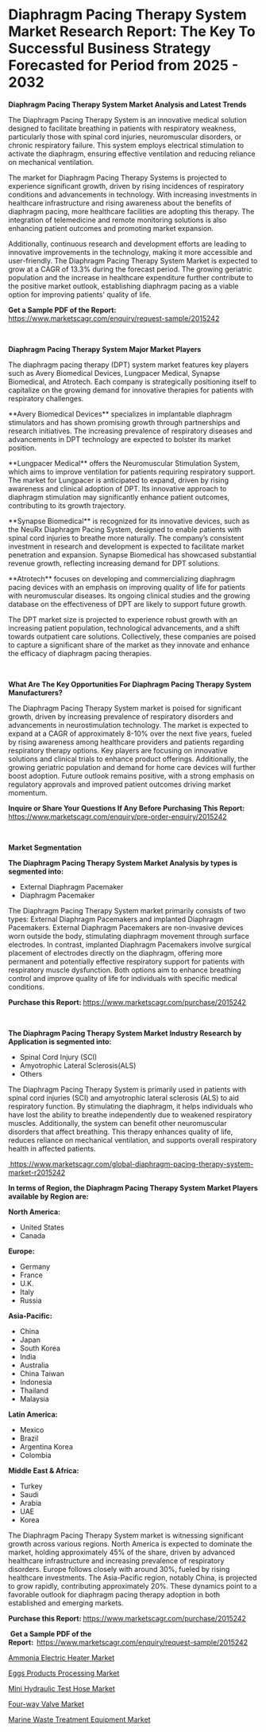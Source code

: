 <p><h1>Diaphragm Pacing Therapy System Market Research Report: The Key To Successful Business Strategy Forecasted for Period from 2025 - 2032</h1></p><p><strong>Diaphragm Pacing Therapy System Market Analysis and Latest Trends</strong></p>
<p><p>The Diaphragm Pacing Therapy System is an innovative medical solution designed to facilitate breathing in patients with respiratory weakness, particularly those with spinal cord injuries, neuromuscular disorders, or chronic respiratory failure. This system employs electrical stimulation to activate the diaphragm, ensuring effective ventilation and reducing reliance on mechanical ventilation.</p><p>The market for Diaphragm Pacing Therapy Systems is projected to experience significant growth, driven by rising incidences of respiratory conditions and advancements in technology. With increasing investments in healthcare infrastructure and rising awareness about the benefits of diaphragm pacing, more healthcare facilities are adopting this therapy. The integration of telemedicine and remote monitoring solutions is also enhancing patient outcomes and promoting market expansion.</p><p>Additionally, continuous research and development efforts are leading to innovative improvements in the technology, making it more accessible and user-friendly. The Diaphragm Pacing Therapy System Market is expected to grow at a CAGR of 13.3% during the forecast period. The growing geriatric population and the increase in healthcare expenditure further contribute to the positive market outlook, establishing diaphragm pacing as a viable option for improving patients' quality of life.</p></p>
<p><strong>Get a Sample PDF of the Report:&nbsp;</strong> <a href="https://www.marketscagr.com/enquiry/request-sample/2015242?utm_campaign=3546&utm_medium=2&utm_source=Github&utm_content=ia&utm_term=29032025&utm_id=diaphragm-pacing-therapy-system">https://www.marketscagr.com/enquiry/request-sample/2015242</a></p>
<p>&nbsp;</p>
<p><strong>Diaphragm Pacing Therapy System Major Market Players</strong></p>
<p><p>The diaphragm pacing therapy (DPT) system market features key players such as Avery Biomedical Devices, Lungpacer Medical, Synapse Biomedical, and Atrotech. Each company is strategically positioning itself to capitalize on the growing demand for innovative therapies for patients with respiratory challenges.</p><p>**Avery Biomedical Devices** specializes in implantable diaphragm stimulators and has shown promising growth through partnerships and research initiatives. The increasing prevalence of respiratory diseases and advancements in DPT technology are expected to bolster its market position.</p><p>**Lungpacer Medical** offers the Neuromuscular Stimulation System, which aims to improve ventilation for patients requiring respiratory support. The market for Lungpacer is anticipated to expand, driven by rising awareness and clinical adoption of DPT. Its innovative approach to diaphragm stimulation may significantly enhance patient outcomes, contributing to its growth trajectory.</p><p>**Synapse Biomedical** is recognized for its innovative devices, such as the NeuRx Diaphragm Pacing System, designed to enable patients with spinal cord injuries to breathe more naturally. The company’s consistent investment in research and development is expected to facilitate market penetration and expansion. Synapse Biomedical has showcased substantial revenue growth, reflecting increasing demand for DPT solutions.</p><p>**Atrotech** focuses on developing and commercializing diaphragm pacing devices with an emphasis on improving quality of life for patients with neuromuscular diseases. Its ongoing clinical studies and the growing database on the effectiveness of DPT are likely to support future growth.</p><p>The DPT market size is projected to experience robust growth with an increasing patient population, technological advancements, and a shift towards outpatient care solutions. Collectively, these companies are poised to capture a significant share of the market as they innovate and enhance the efficacy of diaphragm pacing therapies.</p></p>
<p>&nbsp;</p>
<p><strong>What Are The Key Opportunities For Diaphragm Pacing Therapy System Manufacturers?</strong></p>
<p><p>The Diaphragm Pacing Therapy System market is poised for significant growth, driven by increasing prevalence of respiratory disorders and advancements in neurostimulation technology. The market is expected to expand at a CAGR of approximately 8-10% over the next five years, fueled by rising awareness among healthcare providers and patients regarding respiratory therapy options. Key players are focusing on innovative solutions and clinical trials to enhance product offerings. Additionally, the growing geriatric population and demand for home care devices will further boost adoption. Future outlook remains positive, with a strong emphasis on regulatory approvals and improved patient outcomes driving market momentum.</p></p>
<p><strong>Inquire or Share Your Questions If Any Before Purchasing This Report:</strong> <a href="https://www.marketscagr.com/enquiry/pre-order-enquiry/2015242?utm_campaign=3546&utm_medium=2&utm_source=Github&utm_content=ia&utm_term=29032025&utm_id=diaphragm-pacing-therapy-system">https://www.marketscagr.com/enquiry/pre-order-enquiry/2015242</a></p>
<p>&nbsp;</p>
<p><strong>Market Segmentation</strong></p>
<p><strong>The Diaphragm Pacing Therapy System Market Analysis by types is segmented into:</strong></p>
<p><ul><li>External Diaphragm Pacemaker</li><li>Diaphragm Pacemaker</li></ul></p>
<p><p>The Diaphragm Pacing Therapy System market primarily consists of two types: External Diaphragm Pacemakers and implanted Diaphragm Pacemakers. External Diaphragm Pacemakers are non-invasive devices worn outside the body, stimulating diaphragm movement through surface electrodes. In contrast, implanted Diaphragm Pacemakers involve surgical placement of electrodes directly on the diaphragm, offering more permanent and potentially effective respiratory support for patients with respiratory muscle dysfunction. Both options aim to enhance breathing control and improve quality of life for individuals with specific medical conditions.</p></p>
<p><strong>Purchase this Report:&nbsp;</strong><a href="https://www.marketscagr.com/purchase/2015242?utm_campaign=3546&utm_medium=2&utm_source=Github&utm_content=ia&utm_term=29032025&utm_id=diaphragm-pacing-therapy-system">https://www.marketscagr.com/purchase/2015242</a></p>
<p>&nbsp;</p>
<p><strong>The Diaphragm Pacing Therapy System Market Industry Research by Application is segmented into:</strong></p>
<p><ul><li>Spinal Cord Injury (SCI)</li><li>Amyotrophic Lateral Sclerosis(ALS)</li><li>Others</li></ul></p>
<p><p>The Diaphragm Pacing Therapy System is primarily used in patients with spinal cord injuries (SCI) and amyotrophic lateral sclerosis (ALS) to aid respiratory function. By stimulating the diaphragm, it helps individuals who have lost the ability to breathe independently due to weakened respiratory muscles. Additionally, the system can benefit other neuromuscular disorders that affect breathing. This therapy enhances quality of life, reduces reliance on mechanical ventilation, and supports overall respiratory health in affected patients.</p></p>
<p><a href="https://www.marketscagr.com/global-diaphragm-pacing-therapy-system-market-r2015242?utm_campaign=3546&utm_medium=2&utm_source=Github&utm_content=ia&utm_term=29032025&utm_id=diaphragm-pacing-therapy-system">&nbsp;https://www.marketscagr.com/global-diaphragm-pacing-therapy-system-market-r2015242</a></p>
<p><strong>In terms of Region, the Diaphragm Pacing Therapy System Market Players available by Region are:</strong></p>
<p>
    <p> <strong> North America: </strong>
        <ul>
            <li>United States</li>
            <li>Canada</li>
        </ul>
        </p> 
    <p> <strong> Europe: </strong>
        <ul>
            <li>Germany</li>
            <li>France</li>
            <li>U.K.</li>
            <li>Italy</li>
            <li>Russia</li>
        </ul>
        </p> 
    <p> <strong> Asia-Pacific: </strong>
        <ul>
            <li>China</li>
            <li>Japan</li>
            <li>South Korea</li>
            <li>India</li>
            <li>Australia</li>
            <li>China Taiwan</li>
            <li>Indonesia</li>
            <li>Thailand</li>
            <li>Malaysia</li>
        </ul>
        </p> 
    <p> <strong> Latin America: </strong>
        <ul>
            <li>Mexico</li>
            <li>Brazil</li>
            <li>Argentina Korea</li>
            <li>Colombia</li>
        </ul>
        </p> 
    <p> <strong> Middle East & Africa: </strong>
        <ul>
            <li>Turkey</li>
            <li>Saudi</li>
            <li>Arabia</li>
            <li>UAE</li>
            <li>Korea</li>
        </ul>
    </p>
    </p>
<p><p>The Diaphragm Pacing Therapy System market is witnessing significant growth across various regions. North America is expected to dominate the market, holding approximately 45% of the share, driven by advanced healthcare infrastructure and increasing prevalence of respiratory disorders. Europe follows closely with around 30%, fueled by rising healthcare investments. The Asia-Pacific region, notably China, is projected to grow rapidly, contributing approximately 20%. These dynamics point to a favorable outlook for diaphragm pacing therapy adoption in both established and emerging markets.</p></p>
<p><strong>Purchase this Report: </strong><a href="https://www.marketscagr.com/purchase/2015242?utm_campaign=3546&utm_medium=2&utm_source=Github&utm_content=ia&utm_term=29032025&utm_id=diaphragm-pacing-therapy-system">https://www.marketscagr.com/purchase/2015242</a></p>
<p>&nbsp;<strong>Get a Sample PDF of the Report:&nbsp;&nbsp;</strong><a href="https://www.marketscagr.com/enquiry/request-sample/2015242?utm_campaign=3546&utm_medium=2&utm_source=Github&utm_content=ia&utm_term=29032025&utm_id=diaphragm-pacing-therapy-system">https://www.marketscagr.com/enquiry/request-sample/2015242</a></p>
<p><strong></strong></p>
<p><p><a href="https://www.linkedin.com/pulse/ammonia-electric-heater-market-dynamics-11-cagr-growth-5teaf?utm_campaign=3546&utm_medium=2&utm_source=Github&utm_content=ia&utm_term=29032025&utm_id=diaphragm-pacing-therapy-system">Ammonia Electric Heater Market</a></p><p><a href="https://www.linkedin.com/pulse/projected-market-revenue-eggs-products-processing-94-juwgf?utm_campaign=3546&utm_medium=2&utm_source=Github&utm_content=ia&utm_term=29032025&utm_id=diaphragm-pacing-therapy-system">Eggs Products Processing Market</a></p><p><a href="https://www.linkedin.com/pulse/mini-hydraulic-test-hose-market-analysis-report-2025-2032-j1rqe?utm_campaign=3546&utm_medium=2&utm_source=Github&utm_content=ia&utm_term=29032025&utm_id=diaphragm-pacing-therapy-system">Mini Hydraulic Test Hose Market</a></p><p><a href="https://www.linkedin.com/pulse/four-way-valve-market-global-share-ranking-overall-p6jve?utm_campaign=3546&utm_medium=2&utm_source=Github&utm_content=ia&utm_term=29032025&utm_id=diaphragm-pacing-therapy-system">Four-way Valve Market</a></p><p><a href="https://www.linkedin.com/pulse/marine-waste-treatment-equipment-market-outlook-2025-2032-3izje?utm_campaign=3546&utm_medium=2&utm_source=Github&utm_content=ia&utm_term=29032025&utm_id=diaphragm-pacing-therapy-system">Marine Waste Treatment Equipment Market</a></p></p>